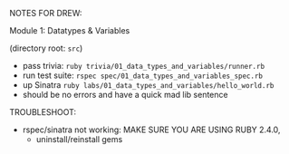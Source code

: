 NOTES FOR DREW:

Module 1: Datatypes & Variables

(directory root: `src`)
- pass trivia: `ruby trivia/01_data_types_and_variables/runner.rb`
- run test suite: `rspec spec/01_data_types_and_variables_spec.rb`
- up Sinatra `ruby labs/01_data_types_and_variables/hello_world.rb`
- should be no errors and have a quick mad lib sentence


TROUBLESHOOT:
- rspec/sinatra not working: MAKE SURE YOU ARE USING RUBY 2.4.0,
    - uninstall/reinstall gems

